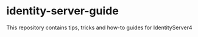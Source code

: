 # identity-server-guide
This repository contains tips, tricks and how-to guides for IdentityServer4
